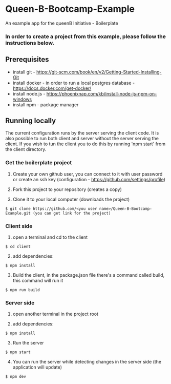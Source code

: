 # Queen-B-Bootcamp-Example
An example app for the queenB Initiative - Boilerplate

### In order to create a project from this example, please follow the instructions below.


## Prerequisites

* install git - https://git-scm.com/book/en/v2/Getting-Started-Installing-Git
* install docker - in order to run a local postgres database - https://docs.docker.com/get-docker/
* install node.js - https://phoenixnap.com/kb/install-node-js-npm-on-windows
* install npm - package manager


## Running locally

The current configuration runs by the server serving the client code. It is also possible to run both client and server without the server serving the client.
If you wish to tun the client you to do this by running 'npm start' from the client directory.

### Get the boilerplate project

1. Create your own github user, you can connect to it with user password or create an ssh key (configuration - https://github.com/settings/profile)

2. Fork this project to your repository (creates a copy)

3. Clone it to your local computer (downloads the project)

```
$ git clone https://github.com/<you user name>/Queen-B-Bootcamp-Example.git (you can get link for the project)
```

### Client side 

1. open a terminal and cd to the client
```
$ cd client
```
2. add dependencies:

```
$ npm install
```

3. Build the client, in the package.json file there's a command called build, this command will run it

```
$ npm run build 
```

### Server side 
1. open another terminal in the project root

3. add dependencies:

```
$ npm install
```

3. Run the server 

```
$ npm start
```

4. You can run the server while detecting changes in the server side (the application will update)

```
$ npm dev
```


